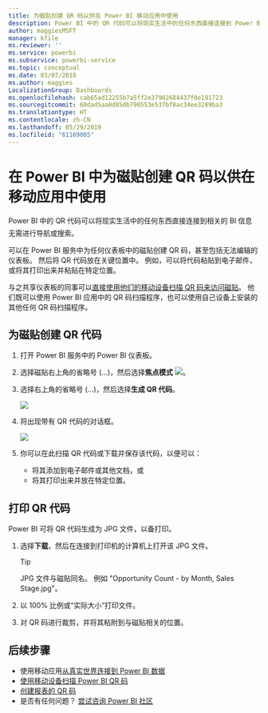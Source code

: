 ```yaml
---
title: 为磁贴创建 QR 码以供在 Power BI 移动应用中使用
description: Power BI 中的 QR 代码可以将现实生活中的任何东西直接连接到 Power BI 移动应用中的相关 BI 信息，而无需进行任何搜索。
author: maggiesMSFT
manager: kfile
ms.reviewer: ''
ms.service: powerbi
ms.subservice: powerbi-service
ms.topic: conceptual
ms.date: 03/07/2018
ms.author: maggies
LocalizationGroup: Dashboards
ms.openlocfilehash: cab65ad12255b7a5ff2e37902684437f0e191723
ms.sourcegitcommit: 60dad5aa0d85db790553e537bf8ac34ee3289ba3
ms.translationtype: HT
ms.contentlocale: zh-CN
ms.lasthandoff: 05/29/2019
ms.locfileid: "61169005"
---
```

# <a name="create-a-qr-code-for-a-tile-in-power-bi-to-use-in-the-mobile-apps"></a>在 Power BI 中为磁贴创建 QR 码以供在移动应用中使用
Power BI 中的 QR 代码可以将现实生活中的任何东西直接连接到相关的 BI 信息 &#151; 无需进行导航或搜索。

可以在 Power BI 服务中为任何仪表板中的磁贴创建 QR 码，甚至包括无法编辑的仪表板。 然后将 QR 代码放在关键位置中。 例如，可以将代码粘贴到电子邮件，或将其打印出来并粘贴在特定位置。 

与之共享仪表板的同事可以[直接使用他们的移动设备扫描 QR 码来访问磁贴](consumer/mobile/mobile-apps-qr-code.md)。 他们既可以使用 Power BI 应用中的 QR 码扫描程序，也可以使用自己设备上安装的其他任何 QR 码扫描程序。


## <a name="create-a-qr-code-for-a-tile"></a>为磁贴创建 QR 代码
1. 打开 Power BI 服务中的 Power BI 仪表板。
2. 选择磁贴右上角的省略号 (...)，然后选择**焦点模式** ![](media/service-create-qr-code-for-tile/fullscreen-icon.jpg)。
3. 选择右上角的省略号 (...)，然后选择**生成 QR 代码**。 
   
    ![](media/service-create-qr-code-for-tile/power-bi-create-qr-code-tile.png)
4. 将出现带有 QR 代码的对话框。 
   
    ![](media/service-create-qr-code-for-tile/pbi_qrcode_opportunity_count.png)
5. 你可以在此扫描 QR 代码或下载并保存该代码，以便可以： 
   
   * 将其添加到电子邮件或其他文档，或 
   * 将其打印出来并放在特定位置。 

## <a name="print-the-qr-code"></a>打印 QR 代码
Power BI 可将 QR 代码生成为 JPG 文件，以备打印。 

1. 选择**下载**，然后在连接到打印机的计算机上打开该 JPG 文件。  
   
   > [!TIP]
   > JPG 文件与磁贴同名。 例如 "Opportunity Count - by Month, Sales Stage.jpg"。
   > 
   > 
2. 以 100% 比例或“实际大小”打印文件。  
3. 对 QR 码进行裁剪，并将其粘附到与磁贴相关的位置。 

## <a name="next-steps"></a>后续步骤
* 使用移动应用[从真实世界连接到 Power BI 数据](consumer/mobile/mobile-apps-data-in-real-world-context.md)
* [使用移动设备扫描 Power BI QR 码](consumer/mobile/mobile-apps-qr-code.md)
* [创建报表的 QR 码](service-create-qr-code-for-report.md)
* 是否有任何问题？ [尝试咨询 Power BI 社区](http://community.powerbi.com/)

